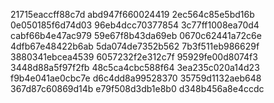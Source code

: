 21715eaccff88c7d
abd947f660024419
2ec564c85e5bd16b
0e050185f6d74d03
96eb4dcc70377854
3c77ff1008ea70d4
cabf66b4e47ac979
59e67f8b43da69eb
0670c62441a72c6e
4dfb67e48422b6ab
5da074de7352b562
7b3f511eb986629f
3880341ebcea4539
6057232f2e312c7f
95929fe00d8074f3
3448d88a5f97f2fb
48c5ca4cbc588f64
3ea235c020a14d23
f9b4e041ae0cbc7e
d6c4dd8a99528370
35759d1132aeb648
367d87c60869d14b
e79f508d3db1e8b0
d348b456a8e4ccdc
